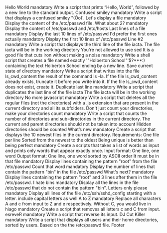 Hello World mandatory Write a script that prints “Hello, World”, followed by a new line to the standard output.
Confused smiley mandatory Write a script that displays a confused smiley "(Ôo)'.
Let's display a file mandatory Display the content of the /etc/passwd file.
What about 2? mandatory Display the content of /etc/passwd and /etc/hosts
Last lines of a file mandatory Display the last 10 lines of /etc/passwd
I'd prefer the first ones actually mandatory Display the first 10 lines of /etc/passwd
Line #2 mandatory Write a script that displays the third line of the file iacta. The file iacta will be in the working directory
You're not allowed to use sed
It is a good file that cuts iron without making a noise mandatory Write a shell script that creates a file named exactly \'"Holberton School"'\$?***:) containing the text Holberton School ending by a new line.
Save current state of directory mandatory Write a script that writes into the file ls_cwd_content the result of the command ls -la. If the file ls_cwd_content already exists, truncate it before you write into it. If the file ls_cwd_content does not exist, create it.
Duplicate last line mandatory Write a script that duplicates the last line of the file iacta
The file iacta will be in the working directory
No more javascript mandatory Write a script that deletes all the regular files (not the directories) with a .js extension that are present in the current directory and all its subfolders.
Don't just count your directories, make your directories count mandatory Write a script that counts the number of directories and sub-directories in the current directory.
The current and parent directories should not be taken into account
Hidden directories should be counted
What’s new mandatory Create a script that displays the 10 newest files in the current directory. Requirements:
One file per line
Sorted from the newest to the oldest
Being unique is better than being perfect mandatory Create a scripts that takes a list of words as input and prints only words that appear exactly once.
Input format: One line, one word
Output format: One line, one word sorted by ASCII order
It must be in that file mandatory Display lines containing the pattern "root" from the file /etc/passwd
Count that word mandatory Display the number of lines that contain the pattern "bin" in the file /etc/passwd
What's next? mandatory Display lines containing the pattern "root" and 3 lines after them in the file /etc/passwd.
I hate bins mandatory Display all the lines in the file /etc/passwd that do not contain the pattern "bin".
Letters only please mandatory Display all lines of the file /etc/ssh/sshd_config starting with a letter.
include capital letters as well
A to Z mandatory Replace all characters A and c from input to Z and e respectively.
Without C, you would live in hiago mandatory Create a script that removes all letters c and C from input.
esreveR mandatory Write a script that reverse its input.
DJ Cut Killer mandatory Write a script that displays all users and their home directories, sorted by users.
Based on the the /etc/passwd file.
Footer
